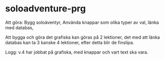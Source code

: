 # soloadventure-prg

Att göra:
Bygg soloäventyr, Använda knappar som olika typer av val, länka med databas,

Att bygga och göra det grafiska kan göras på 2 lektioner,
det med att länka databas kan ta 3 kanske 4 lektioner,
efter detta blir de finslipa.


Logg:
v.4 har jobbat på grafiska, med knappar och vart text ska vara.
